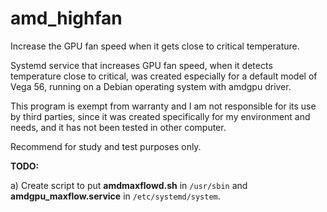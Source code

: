 # amd_highfan
Increase the GPU fan speed when it gets close to critical temperature.

Systemd service that increases GPU fan speed, when it detects temperature close to critical, was created especially for a default model of Vega 56, running on a Debian operating system with amdgpu driver.

This program is exempt from warranty and I am not responsible for its use by third parties, since it was created specifically for my environment and needs, and it has not been tested in other computer.

Recommend for study and test purposes only.


**TODO:**

a) Create script to put **amdmaxflowd.sh** in `/usr/sbin` and **amdgpu_maxflow.service** in `/etc/systemd/system`.
